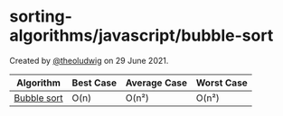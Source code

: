 # sorting-algorithms/javascript/bubble-sort

Created by [@theoludwig](https://github.com/theoludwig) on 29 June 2021.

| Algorithm                                                   | Best Case   | Average Case | Worst Case  |
| ----------------------------------------------------------- | ----------- | ------------ | ----------- |
| [Bubble sort](https://wikipedia.org/wiki/Bubble_sort)       | O(n)        | O(n²)        | O(n²)       |
